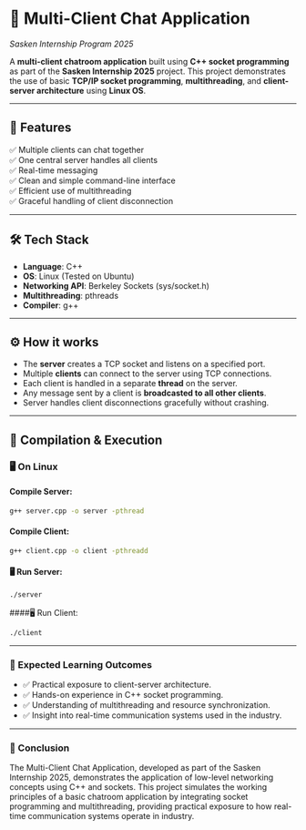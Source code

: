 # 💬 Multi-Client Chat Application 
*Sasken Internship Program 2025*

A **multi-client chatroom application** built using **C++ socket programming** as part of the **Sasken Internship 2025** project. This project demonstrates the use of basic **TCP/IP socket programming**, **multithreading**, and **client-server architecture** using **Linux OS**.

---

## 📌 Features
✅ Multiple clients can chat together  
✅ One central server handles all clients  
✅ Real-time messaging  
✅ Clean and simple command-line interface  
✅ Efficient use of multithreading  
✅ Graceful handling of client disconnection  

---

## 🛠️ Tech Stack
- **Language**: C++  
- **OS**: Linux (Tested on Ubuntu)  
- **Networking API**: Berkeley Sockets (sys/socket.h)  
- **Multithreading**: pthreads  
- **Compiler**: g++  

---

## ⚙️ How it works
- The **server** creates a TCP socket and listens on a specified port.
- Multiple **clients** can connect to the server using TCP connections.
- Each client is handled in a separate **thread** on the server.
- Any message sent by a client is **broadcasted to all other clients**.
- Server handles client disconnections gracefully without crashing.

---

## 📌 Compilation & Execution

### 🖥️ On Linux

#### Compile Server:
```bash
g++ server.cpp -o server -pthread
```

#### Compile Client:
```bash
g++ client.cpp -o client -pthreadd
```

#### 🖥️ Run Server:
```bash
./server
```
####🖥️ Run Client:
```bash
./client
```
---
### 🎁 Expected Learning Outcomes
- ✅ Practical exposure to client-server architecture.
- ✅ Hands-on experience in C++ socket programming.
- ✅ Understanding of multithreading and resource synchronization.
- ✅ Insight into real-time communication systems used in the industry.

---
### 📝 Conclusion
The Multi-Client Chat Application, developed as part of the Sasken Internship 2025, demonstrates the application of low-level networking concepts using C++ and sockets. This project simulates the working principles of a basic chatroom application by integrating socket programming and multithreading, providing practical exposure to how real-time communication systems operate in industry.

